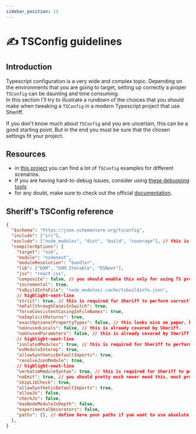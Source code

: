 ```yaml
---
sidebar_position: 13
---
```


# ✍ TSConfig guidelines

## Introduction

Typescript configuration is a very wide and complex topic. Depending on the environments that you are going to target, setting up correctly a proper `TSConfig` can be daunting and time consuming.<br />
In this section I'll try to illustrate a rundown of the choices that you should make when tweaking a `TSConfig` in a modern Typescript project that use Sheriff.

If you don't know much about `TSConfig` and you are uncertain, this can be a good starting point. But in the end you must be sure that the chosen settings fit your project.

## Resources

- in [this project](https://github.com/tsconfig/bases/tree/main) you can find a lot of `TSConfig` examples for different scenarios.
- If you are having hard-to-debug issues, consider using [these debugging tools](https://www.typescriptlang.org/tsconfig#Compiler_Diagnostics_6251)
- for any doubt, make sure to check out the official [documentation](https://www.typescriptlang.org/tsconfig).

## Sheriff's TSConfig reference

```JSON title="tsconfig.json"
{
  "$schema": "https://json.schemastore.org/tsconfig",
  "include": ["src"],
  "exclude": ["node_modules", "dist", "build", "coverage"], // this is already a good deafult. Generally you want to put here build artifacts. Some other possible build artifacts are: "artifacts", "lib"...
  "compilerOptions": {
    "target": "es6",
    "module": "nodenext",
    "moduleResolution": "bundler",
    "lib": ["DOM", "DOM.Iterable", "ESNext"],
    "jsx": "react-jsx",
    "composite": false, // you should enable this only for using TS project references. But they are fairly discourages nowadays.
    "incremental": true,
    "tsBuildInfoFile": "node_modules/.cache/tsbuildinfo.json",
    // highlight-next-line
    "strict": true, // this is required for Sheriff to perform correctly.
    "noFallthroughCasesInSwitch": true,
    "forceConsistentCasingInFileNames": true,
    "noImplicitReturns": true,
    "exactOptionalPropertyTypes": false, // this looks nice on paper, but is actually extremely annoying in practice.
    "noUnusedLocals": false, // this is already covered by Sheriff.
    "noUnusedParameters": false, // this is already covered by Sheriff.
    // highlight-next-line
    "isolatedModules": true, // this is required for Sheriff to perform correctly.
    "esModuleInterop": true,
    "allowSyntheticDefaultImports": true,
    "resolveJsonModule": true,
    // highlight-next-line
    "verbatimModuleSyntax": true, // this is required for Sheriff to perform correctly.
    "noEmit": true, // you should pretty much never need this, most projects are transpiled and bundled with specific tools like Rollup nowadays.
    "skipLibCheck": true,
    "allowSyntheticDefaultImports": true,
    "allowJs": false,
    "checkJs": false,
    "maxNodeModuleJsDepth": false,
    "experimentalDecorators": false,
    "paths": {}, // define here your paths if you want to use absolute paths in your project, which is highly recommended.
  },
}
```
